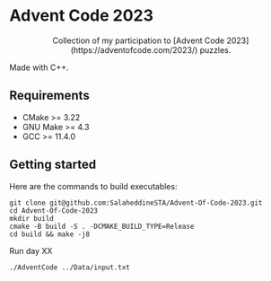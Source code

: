 # Advent Code 2023
<p align="center">
Collection of my participation to  [Advent Code 2023](https://adventofcode.com/2023/) puzzles.

Made with C++.
</p>

## Requirements
- CMake >= 3.22
- GNU Make >= 4.3
- GCC >= 11.4.0


## Getting started

Here are the commands to build executables:
```
git clone git@github.com:SalaheddineSTA/Advent-Of-Code-2023.git
cd Advent-Of-Code-2023 
mkdir build
cmake -B build -S . -DCMAKE_BUILD_TYPE=Release
cd build && make -j8
```

Run day XX
```
./AdventCode ../Data/input.txt
```
